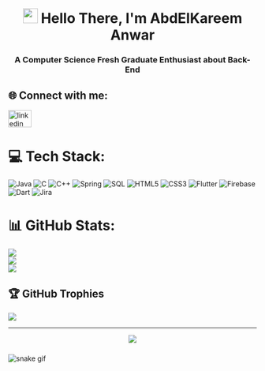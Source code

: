 <h1 align="center"> <img src="https://media.giphy.com/media/hvRJCLFzcasrR4ia7z/giphy.gif" width="30px"/> Hello There, I'm AbdElKareem Anwar</h2>

###

<h3 align="center">A Computer Science Fresh Graduate Enthusiast about Back-End</h3>

## 🌐 Connect with me:
<div align="left">
  <a href="https://www.linkedin.com/in/abd-el-kareem-anwar-8797b7198/" target="_blank">
    <img src="https://raw.githubusercontent.com/maurodesouza/profile-readme-generator/master/src/assets/icons/social/linkedin/default.svg" width="47" height="35" alt="linkedin logo"  />
  </a>

###

###
# 💻 Tech Stack:
<div align="left">
  
![Java](https://img.shields.io/badge/Java-007396?style=for-the-badge&logo=java&logoColor=white)
![C](https://img.shields.io/badge/C-00599C?style=for-the-badge&logo=c&logoColor=white)
![C++](https://img.shields.io/badge/C++-00599C?style=for-the-badge&logo=c%2B%2B&logoColor=white)
![Spring](https://img.shields.io/badge/Spring-6DB33F?style=for-the-badge&logo=spring&logoColor=white)
![SQL](https://img.shields.io/badge/SQL-4479A1?style=for-the-badge&logo=sql&logoColor=white)
![HTML5](https://img.shields.io/badge/HTML5-E34F26?style=for-the-badge&logo=html5&logoColor=white)
![CSS3](https://img.shields.io/badge/CSS3-1572B6?style=for-the-badge&logo=css3&logoColor=white)
![Flutter](https://img.shields.io/badge/Flutter-02569B?style=for-the-badge&logo=flutter&logoColor=white)
![Firebase](https://img.shields.io/badge/Firebase-FFCA28?style=for-the-badge&logo=firebase&logoColor=black)
![Dart](https://img.shields.io/badge/Dart-0175C2?style=for-the-badge&logo=dart&logoColor=white)
![Jira](https://img.shields.io/badge/Jira-0052CC?style=for-the-badge&logo=jira&logoColor=white)

</div>

###
# 📊 GitHub Stats:
![](https://github-readme-stats.vercel.app/api?username=AbdElKareem-Anwar&theme=dark&hide_border=false&include_all_commits=true&count_private=false)<br/>
![](https://github-readme-streak-stats.herokuapp.com/?user=AbdElKareem-Anwar&theme=dark&hide_border=false)<br/>
![](https://github-readme-stats.vercel.app/api/top-langs/?username=AbdElKareem-Anwar&theme=dark&hide_border=false&include_all_commits=true&count_private=false&layout=compact)

## 🏆 GitHub Trophies
![](https://github-profile-trophy.vercel.app/?username=AbdElKareem-Anwar&theme=radical&no-frame=false&no-bg=true&margin-w=4)

---
<div align="center">
  
[![](https://visitcount.itsvg.in/api?id=AbdElKareem-Anwar&icon=0&color=12)](https://visitcount.itsvg.in)

</div>

###

![snake gif](https://github.com/Abdelkareem-Anwar/Abdelkareem-Anwar/blob/output/github-contribution-grid-snake.gif)

###


